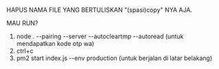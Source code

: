 HAPUS NAMA FILE YANG BERTULISKAN "(spasi)copy" NYA AJA.

MAU RUN?
1. node . --pairing --server --autocleartmp --autoread (untuk mendapatkan kode otp wa)
2. ctrl+c
3. pm2 start index.js --env production (untuk berjalan di latar belakang)